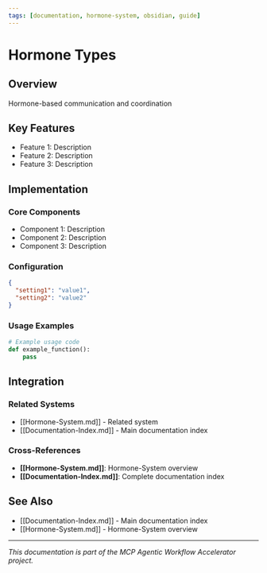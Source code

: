 ```yaml
---
tags: [documentation, hormone-system, obsidian, guide]
---
```

# Hormone Types

## Overview

Hormone-based communication and coordination

## Key Features

- Feature 1: Description
- Feature 2: Description  
- Feature 3: Description

## Implementation

### Core Components

- Component 1: Description
- Component 2: Description
- Component 3: Description

### Configuration

```json
{
  "setting1": "value1",
  "setting2": "value2"
}
```

### Usage Examples

```python
# Example usage code
def example_function():
    pass
```

## Integration

### Related Systems

- [[Hormone-System.md]] - Related system
- [[Documentation-Index.md]] - Main documentation index

### Cross-References

- **[[Hormone-System.md]]**: Hormone-System overview
- **[[Documentation-Index.md]]**: Complete documentation index

## See Also

- [[Documentation-Index.md]] - Main documentation index
- [[Hormone-System.md]] - Hormone-System overview

---

*This documentation is part of the MCP Agentic Workflow Accelerator project.*
